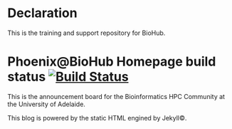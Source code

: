 # Declaration

This is the training and support repository for BioHub.

Phoenix@BioHub Homepage build status [![Build Status](https://travis-ci.org/robqiao/Phoenix-BioHub-Support.svg?branch=gh-pages)](https://travis-ci.org/robqiao/Phoenix-BioHub-Support)
=======
This is the announcement board for the Bioinformatics HPC Community at the University of Adelaide. <br>

This blog is powered by the static HTML engined by Jekyll:copyright:.

